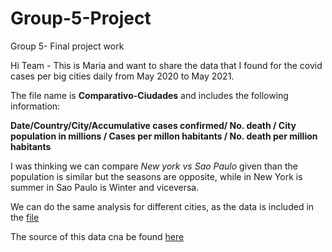 # Group-5-Project
Group 5- Final project work


Hi Team - This is Maria and want to share the data that I found for the covid cases per big cities daily from May 2020 to May 2021.

The file name is **Comparativo-Ciudades** and includes the following information:

**Date/Country/City/Accumulative cases confirmed/ No. death / City population in millions / Cases per millon habitants / No. death per million habitants**

I was thinking we can compare *New york vs Sao Paulo* given than the population is similar but the seasons are opposite, while in New York is summer in Sao Paulo is Winter and viceversa.

We can do the same analysis for different cities, as the data is included in the [file](https://github.com/archinarula/Group-5-Project/blob/Maria/Comparativo-ciudades.csv)

The source of this data cna be found [here](https://saludata.saludcapital.gov.co/osb/index.php/datos-de-salud/enfermedades-trasmisibles/covid19/)
